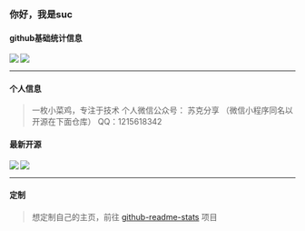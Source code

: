 ### 你好，我是suc

#### github基础统计信息
<a href="https://github.com/wangsrGit119">
  <img align="left" src="https://github-readme-stats.vercel.app/api?username=wangsrGit119&count_private=true&show_icons=true&theme=radical" />
</a>

<a href="https://github.com/wangsrGit119">
  <img align="center" src="https://github-readme-stats.vercel.app/api/top-langs/?username=wangsrGit119&layout=compact" />
</a>


----

#### 个人信息
> 一枚小菜鸡，专注于技术
> 个人微信公众号： 苏克分享  （微信小程序同名以开源在下面仓库）
> QQ：1215618342 

#### 最新开源

<a href="https://github.com/wangsrGit119/wx-suc-blog">
  <img align="left" src="https://github-readme-stats.vercel.app/api/pin/?username=wangsrGit119&repo=wx-suc-blog&theme=radical" />
</a>

<a href="https://github.com/wangsrGit119/audio-translate">
  <img align="center" src="https://github-readme-stats.vercel.app/api/pin/?username=wangsrGit119&repo=audio-translate&theme=radical" />
</a>


----

#### 定制

> 想定制自己的主页，前往 [github-readme-stats](https://github.com/anuraghazra/github-readme-stats/blob/master/readme_cn.md) 项目
